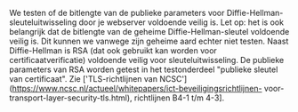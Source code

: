 We testen of de bitlengte van de publieke parameters voor Diffie-Hellman-
sleuteluitwisseling door je webserver voldoende veilig is. Let op: het is 
ook belangrijk dat de bitlengte van de geheime Diffie-Hellman-sleutel 
voldoende veilig is. Dit kunnen we vanwege zijn geheime aard echter niet 
testen. Naast Diffie-Hellman is RSA (dat ook gebruikt kan worden voor 
certificaatverificatie) voldoende veilig voor sleuteluitwisseling. De 
publieke parameters van RSA worden getest in het testonderdeel "publieke 
sleutel van certificaat". Zie ['TLS-richtlijnen van 
NCSC'](https://www.ncsc.nl/actueel/whitepapers/ict-beveiligingsrichtlijnen-
voor-transport-layer-security-tls.html), richtlijnen B4-1 t/m 4-3].

